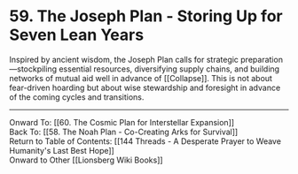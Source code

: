 # 59. The Joseph Plan - Storing Up for Seven Lean Years

Inspired by ancient wisdom, the Joseph Plan calls for strategic preparation—stockpiling essential resources, diversifying supply chains, and building networks of mutual aid well in advance of [[Collapse]]. This is not about fear-driven hoarding but about wise stewardship and foresight in advance of the coming cycles and transitions.

____

Onward To: [[60. The Cosmic Plan for Interstellar Expansion]]  
Back To: [[58. The Noah Plan - Co-Creating Arks for Survival]]  
Return to Table of Contents: [[144 Threads - A Desperate Prayer to Weave Humanity's Last Best Hope]]  
Onward to Other [[Lionsberg Wiki Books]]  
